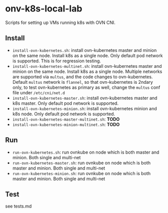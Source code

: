 # onv-k8s-local-lab
Scripts for setting up VMs running k8s with OVN CNI.

## Install
- ```install-ovn-kubernetes.sh```: install ovn-kubernetes master and minion on the same node. Install k8s as a single node. Only default pod network is supported. This is for regression testing.
- ```install-ovn-kubernetes-multinet.sh```: install ovn-kubernetes master and minion on the same node. Install k8s as a single node. Multiple networks are supported via ```multus```, and the code changes to ovn-kubernetes. Default ```multus``` network is ```flannel```, so that ovn-kubernetes is 2ndary only, to test ovn-kubernetes as primary as well, change the ```multus``` conf file under ```/etc/cni/net.d```
- ```install-ovn-kubernetes-master.sh```: install ovn-kubernetes master and k8s master. Only default pod network is supported.
- ```install-ovn-kubernetes-minion.sh```: install ovn-kubernetes minion and k8s node. Only default pod network is supported.
- ```install-ovn-kubernetes-master-multinet.sh```: __TODO__
- ```install-ovn-kubernetes-minion-multinet.sh```: __TODO__

## Run
- ```run-ovn-kubernetes.sh```: run ovnkube on node which is both master and minion. Both single and multi-net
- ```run-ovn-kubernetes-master.sh```: run ovnkube on node which is both master and minion. Both single and multi-net
- ```run-ovn-kubernetes-minion.sh```: run ovnkube on node which is both master and minion. Both single and multi-net

## Test
see tests.md
